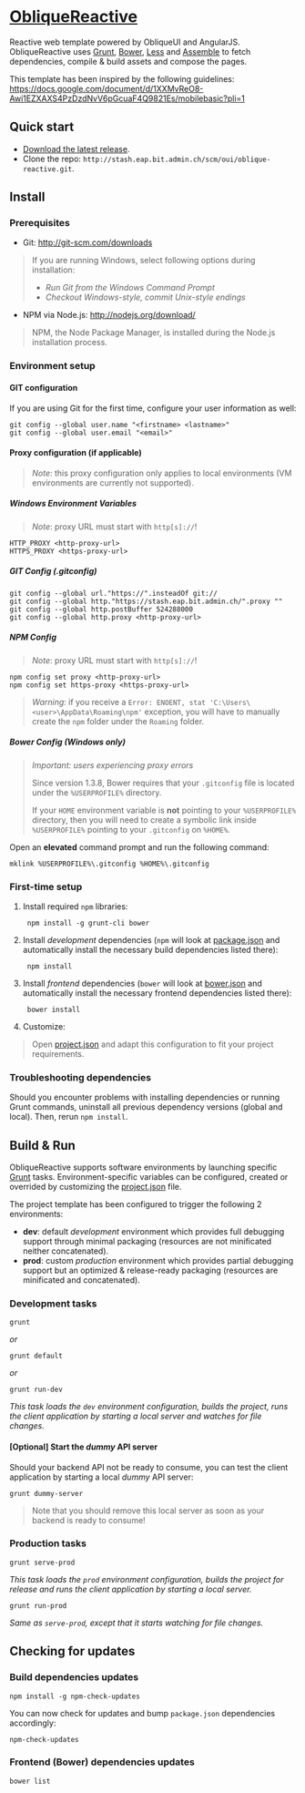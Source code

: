 # [ObliqueReactive](https://stash.eap.bit.admin.ch/projects/OUI/repos/oblique-reactive/)

Reactive web template powered by ObliqueUI and AngularJS. ObliqueReactive uses [Grunt](http://gruntjs.com/), [Bower](http://bower.io/), [Less](http://lesscss.org/) and [Assemble](http://assemble.io/) to fetch dependencies, compile & build assets and compose the pages.

This template has been inspired by the following guidelines:
<https://docs.google.com/document/d/1XXMvReO8-Awi1EZXAXS4PzDzdNvV6pGcuaF4Q9821Es/mobilebasic?pli=1>

## Quick start

- [Download the latest release](https://stash.eap.bit.admin.ch/plugins/servlet/archive/projects/OUI/repos/oblique-reactive).
- Clone the repo: `http://stash.eap.bit.admin.ch/scm/oui/oblique-reactive.git`.

## Install

### Prerequisites

* Git: <http://git-scm.com/downloads>

> If you are running Windows, select following options during installation:
> - _Run Git from the Windows Command Prompt_
> - _Checkout Windows-style, commit Unix-style endings_

* NPM via Node.js: <http://nodejs.org/download/>

> NPM, the Node Package Manager, is installed during the Node.js installation process.

### Environment setup

#### GIT configuration

If you are using Git for the first time, configure your user information as well:

	git config --global user.name "<firstname> <lastname>"
	git config --global user.email "<email>"

#### Proxy configuration (if applicable)

> *Note*: this proxy configuration only applies to local environments (VM environments are currently not supported).

##### Windows Environment Variables

> *Note*: proxy URL must start with `http[s]://`!

	HTTP_PROXY <http-proxy-url>
	HTTPS_PROXY <https-proxy-url>

##### GIT Config (.gitconfig)

	git config --global url."https://".insteadOf git://
	git config --global http."https://stash.eap.bit.admin.ch/".proxy ""
	git config --global http.postBuffer 524288000
	git config --global http.proxy <http-proxy-url>

##### NPM Config

> *Note*: proxy URL must start with `http[s]://`!

	npm config set proxy <http-proxy-url>
	npm config set https-proxy <https-proxy-url>

> *Warning*: if you receive a `Error: ENOENT, stat 'C:\Users\<user>\AppData\Roaming\npm'` exception, you will have to manually create the `npm` folder under the `Roaming` folder.

##### Bower Config (Windows only)

> *Important: users experiencing proxy errors*
>
> Since version 1.3.8, Bower requires that your `.gitconfig` file is located under the `%USERPROFILE%` directory.
>
> If your `HOME` environment variable is **not** pointing to your `%USERPROFILE%` directory, then you will need to create a symbolic link inside `%USERPROFILE%` pointing to your `.gitconfig` on `%HOME%`.

Open an **elevated** command prompt and run the following command:

	mklink %USERPROFILE%\.gitconfig %HOME%\.gitconfig

### First-time setup

1. Install required `npm` libraries:

		npm install -g grunt-cli bower

2. Install *development* dependencies (`npm` will look at [package.json](https://stash.eap.bit.admin.ch/projects/OUI/repos/oblique-reactive/browse/package.json) and automatically install the necessary build dependencies listed there):

		npm install

3. Install *frontend* dependencies (`bower` will look at [bower.json](https://stash.eap.bit.admin.ch/projects/OUI/repos/oblique-reactive/browse/bower.json) and automatically install the necessary frontend dependencies listed there):

		bower install

4. Customize:

> Open [project.json](https://stash.eap.bit.admin.ch/projects/OUI/repos/oblique-reactive/browse/project.json) and adapt this configuration to fit your project requirements.

### Troubleshooting dependencies

Should you encounter problems with installing dependencies or running Grunt commands, uninstall all previous dependency versions (global and local). Then, rerun `npm install`.

## Build & Run

ObliqueReactive supports software environments by launching specific [Grunt](http://gruntjs.com/) tasks.
Environment-specific variables can be configured, created or overrided by customizing the [project.json](https://stash.eap.bit.admin.ch/projects/OUI/repos/oblique-reactive/browse/project.json) file.

The project template has been configured to trigger the following 2 environments:

* **dev**: default *development* environment which provides full debugging support through minimal packaging (resources are not minificated neither concatenated).
* **prod**: custom *production* environment which provides partial debugging support but an optimized & release-ready packaging (resources are minificated and concatenated).

### Development tasks

	grunt

*or*

	grunt default

*or*

	grunt run-dev

_This task loads the `dev` environment configuration, builds the project, runs the client application by starting a local server and watches for file changes._

#### [Optional] Start the *dummy* API server

Should your backend API not be ready to consume, you can test the client application by starting a local *dummy* API server:

	grunt dummy-server

> Note that you should remove this local server as soon as your backend is ready to consume!

### Production tasks

	grunt serve-prod

_This task loads the `prod` environment configuration, builds the project for release and runs the client application by starting a local server._

	grunt run-prod

_Same as `serve-prod`, except that it starts watching for file changes._

## Checking for updates

### Build dependencies updates

	npm install -g npm-check-updates

You can now check for updates and bump `package.json` dependencies accordingly:

	npm-check-updates

### Frontend (Bower) dependencies updates

	bower list
